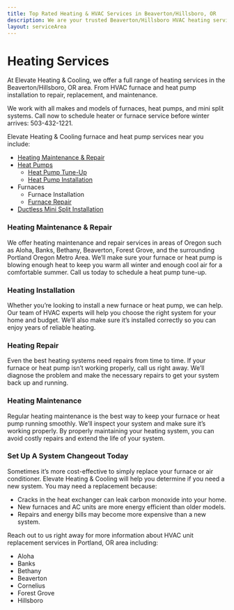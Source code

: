```yaml
---
title: Top Rated Heating & HVAC Services in Beaverton/Hillsboro, OR
description: We are your trusted Beaverton/Hillsboro HVAC heating service for furnaces and heat pump installation, repair and more. Call us today to schedule.
layout: serviceArea
---
```


# Heating Services

At Elevate Heating & Cooling, we offer a full range of heating services in the Beaverton/Hillsboro, OR area. From HVAC furnace and heat pump installation to repair, replacement, and maintenance. 

We work with all makes and models of furnaces, heat pumps, and mini split systems. Call now to schedule heater or furnace service before winter arrives: 503-432-1221.

Elevate Heating & Cooling furnace and heat pump services near you include:

- [Heating Maintenance & Repair](../heating-repair)
- [Heat Pumps](../heat-pumps)
	- [Heat Pump Tune-Up](../heat-pump-tune-up)
	- [Heat Pump Installation](../heating-installation)
- Furnaces
	- Furnace Installation
	- [Furnace Repair](../furnace-repair-and-maintenance)
- [Ductless Mini Split Installation](../ductless-mini-split-installations)

### Heating Maintenance & Repair

We offer heating maintenance and repair services in areas of Oregon such as Aloha, Banks, Bethany, Beaverton, Forest Grove, and the surrounding Portland Oregon Metro Area. We’ll make sure your furnace or heat pump is blowing enough heat to keep you warm all winter and enough cool air for a comfortable summer. Call us today to schedule a heat pump tune-up.

### Heating Installation

Whether you’re looking to install a new furnace or heat pump, we can help. Our team of HVAC experts will help you choose the right system for your home and budget. We’ll also make sure it’s installed correctly so you can enjoy years of reliable heating.

### Heating Repair

Even the best heating systems need repairs from time to time. If your furnace or heat pump isn’t working properly, call us right away. We’ll diagnose the problem and make the necessary repairs to get your system back up and running.

### Heating Maintenance

Regular heating maintenance is the best way to keep your furnace or heat pump running smoothly. We’ll inspect your system and make sure it’s working properly. By properly maintaining your heating system, you can avoid costly repairs and extend the life of your system.

### Set Up A System Changeout Today

Sometimes it’s more cost-effective to simply replace your furnace or air conditioner. Elevate Heating & Cooling will help you determine if you need a new system. You may need a replacement because:

- Cracks in the heat exchanger can leak carbon monoxide into your home.
- New furnaces and AC units are more energy efficient than older models.
- Repairs and energy bills may become more expensive than a new system.

Reach out to us right away for more information about HVAC unit replacement services in Portland, OR area including:

- Aloha
- Banks
- Bethany
- Beaverton
- Cornelius
- Forest Grove
- Hillsboro
